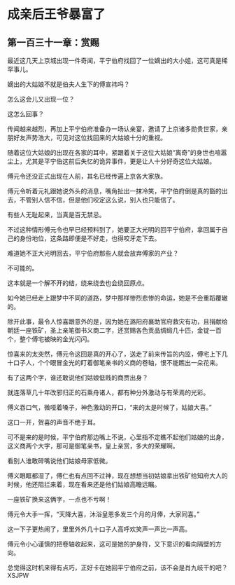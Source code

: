 # 成亲后王爷暴富了 
 ## 第一百三十一章：赏赐
  最近这几天上京城出现一件奇闻，平宁伯府找回了一位嫡出的大小姐，这可真是稀罕事儿。  
  
 嫡出的大姑娘不就是伯夫人生下的傅宣祎吗？  
  
 怎么这会儿又出现一位？  
  
 这怎么回事？  
  
 传闻越来越烈，再加上平宁伯府准备办一场认亲宴，邀请了上京诸多勋贵世家，亲朋好友声势浩大，可见对这位找回来的大姑娘十分的重视。  
  
 随着这位大姑娘的出现在各家的耳中，紧跟着关于这位大姑娘“离奇”的身世也喧嚣尘上，尤其是平宁伯这前后失忆的诡异事件，更是让人十分好奇这位大姑娘。  
  
 傅元令还没正式出现在人前，其名已经传遍上京各大家族。  
  
 傅元令听着元礼跟她说外头的消息，嘴角扯出一抹冷笑，平宁伯府倒是真的豁的出去，不管别人信不信，但是他们咬定这么说，别人也只能信了。  
  
 有些人无耻起来，当真是百无禁忌。  
  
 不过这种情形傅元令也早已经预料到了，她要正大光明的回平宁伯府，拿回属于自己的身份地位，这条路即便是不好走，也得咬牙走下去。  
  
 难道她不正大光明回去，平宁伯府那些人就会放弃傅家的产业？  
  
 不可能的。  
  
 这本就是一个解不开的结，绕来绕去也会绕回原点。  
  
 如今她已经走上跟梦中不同的道路，梦中那样惨烈悲惨的命运，她是不会重蹈覆辙的。  
  
 除开此事，最令人惊喜跟意外的是，因为她在潞阳府襄助官府救灾有功，且捐献给朝廷一座铁矿，圣上亲笔御书义商二字，还赏赐各色贡品绸缎几十匹，金锭一百个，整个傅宅被映的金光闪闪。  
  
 惊喜来的太突然，傅元令这回是真的开心了，送走了前来传旨的内监，傅宅上下几十口子人，个个眼冒金光的盯着御笔亲书的义商的卷轴，恨不能瞧出一朵花来。  
  
 有了这两个字，谁还敢说他们姑娘低贱的商贾出身？  
  
 就连落草几十年改邪归正的石乘舟诸人，都有种分外激动与有荣焉的光彩。  
  
 傅义吞口气，微哑着嗓子，神色激动的开口，“来的太是时候了，姑娘大喜。”  
  
 这口一开，贺喜的声音不绝于耳。  
  
 可不是来的是时候，平宁伯府那边嘴上不说，心里指不定瞧不起他们姑娘的出身，这义商两个大字，那可是御笔亲书，皇上亲赏，多大的荣耀啊。  
  
 看别人谁敢碎嘴说他们姑娘母家低微。  
  
 傅义眼眶都湿了，傅仁也有点回不过神，现在想想当初姑娘拿出铁矿给知府大人的时候，他还阻拦来着，现在看来还是他们姑娘高瞻远瞩。  
  
 一座铁矿换来这俩字，一点也不亏啊！  
  
 傅元令大手一挥，“天降大喜，沐浴皇恩多发三个月的月俸，大家同喜。”  
  
 这一下子更热闹了，里里外外几十口子人高呼欢笑声一声比一声高。  
  
 傅元令小心谨慎的把卷轴收起来，这可是她的护身符，又下意识的看向隔壁的方向。  
  
 总觉得这时机来得有点巧，正好卡在她回平宁伯府之前，该不会是肖九岐干的吧？ 
XSJPW